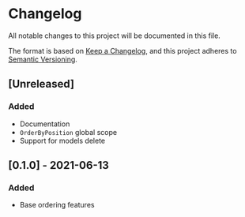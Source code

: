 # Changelog

All notable changes to this project will be documented in this file.

The format is based on [Keep a Changelog](https://keepachangelog.com/en/1.0.0/),
and this project adheres to [Semantic Versioning](https://semver.org/spec/v2.0.0.html).


## [Unreleased]
### Added
- Documentation
- `OrderByPosition` global scope
- Support for models delete 

## [0.1.0] - 2021-06-13
### Added
- Base ordering features
